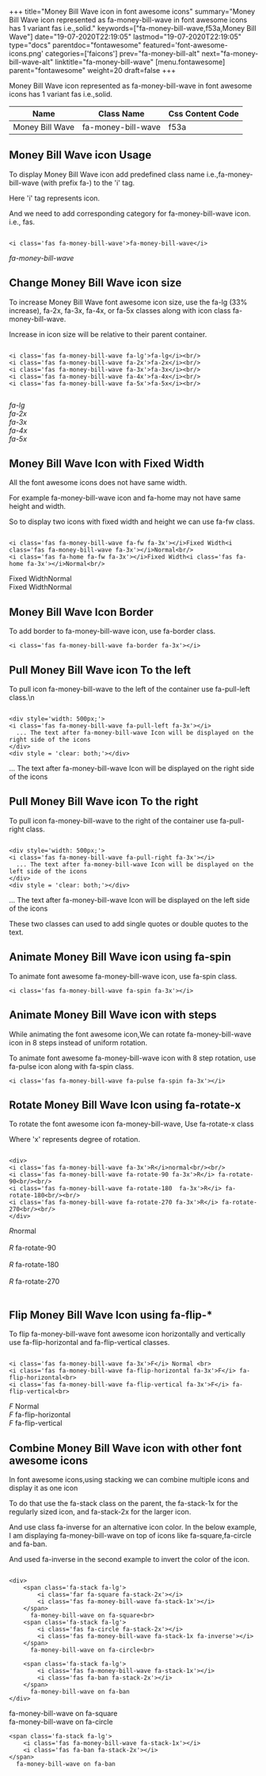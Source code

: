 +++
title="Money Bill Wave icon in font awesome icons"
summary="Money Bill Wave icon represented as fa-money-bill-wave in font awesome icons has 1 variant fas i.e.,solid."
keywords=["fa-money-bill-wave,f53a,Money Bill Wave"]
date="19-07-2020T22:19:05"
lastmod="19-07-2020T22:19:05"
type="docs"
parentdoc="fontawesome"
featured='font-awesome-icons.png'
categories=['faicons']
prev="fa-money-bill-alt"
next="fa-money-bill-wave-alt"
linktitle="fa-money-bill-wave"
[menu.fontawesome]
parent="fontawesome"
weight=20
draft=false
+++


Money Bill Wave icon represented as fa-money-bill-wave in font awesome icons has 1 variant fas i.e.,solid.

<div class='table-responsive'><table class='table'><thead><tr><th>Name</th><th>Class Name</th><th>Css Content Code</th></tr></thead><tbody><tr><td>Money Bill Wave</td><td>fa-money-bill-wave</td><td>f53a</td></tr></tbody></table></div>



## Money Bill Wave icon Usage

To display Money Bill Wave icon add predefined class name i.e.,fa-money-bill-wave (with prefix fa-) to the 'i' tag.

Here 'i' tag represents icon.

And we need to add corresponding category for fa-money-bill-wave icon. i.e., fas.


```

<i class='fas fa-money-bill-wave'>fa-money-bill-wave</i>
```

<i class='fas fa-money-bill-wave'>fa-money-bill-wave</i>




## Change Money Bill Wave icon size
To increase Money Bill Wave font awesome icon size, use the fa-lg (33% increase), fa-2x, fa-3x, fa-4x, or fa-5x classes along with icon class fa-money-bill-wave.

Increase in icon size will be relative to their parent container. 

```

<i class='fas fa-money-bill-wave fa-lg'>fa-lg</i><br/>
<i class='fas fa-money-bill-wave fa-2x'>fa-2x</i><br/>
<i class='fas fa-money-bill-wave fa-3x'>fa-3x</i><br/>
<i class='fas fa-money-bill-wave fa-4x'>fa-4x</i><br/>
<i class='fas fa-money-bill-wave fa-5x'>fa-5x</i><br/>
            
```

<i class='fas fa-money-bill-wave fa-lg'>fa-lg</i><br/>
<i class='fas fa-money-bill-wave fa-2x'>fa-2x</i><br/>
<i class='fas fa-money-bill-wave fa-3x'>fa-3x</i><br/>
<i class='fas fa-money-bill-wave fa-4x'>fa-4x</i><br/>
<i class='fas fa-money-bill-wave fa-5x'>fa-5x</i><br/>
            



## Money Bill Wave Icon with Fixed Width 

All the font awesome icons does not have same width.

For example fa-money-bill-wave icon and fa-home may not have same height and width.

So to display two icons with fixed width and height we can use fa-fw class.


```

<i class='fas fa-money-bill-wave fa-fw fa-3x'></i>Fixed Width<i class='fas fa-money-bill-wave fa-3x'></i>Normal<br/>
<i class='fas fa-home fa-fw fa-3x'></i>Fixed Width<i class='fas fa-home fa-3x'></i>Normal<br/>
```

<i class='fas fa-money-bill-wave fa-fw fa-3x'></i>Fixed Width<i class='fas fa-money-bill-wave fa-3x'></i>Normal<br/>
<i class='fas fa-home fa-fw fa-3x'></i>Fixed Width<i class='fas fa-home fa-3x'></i>Normal<br/>



## Money Bill Wave Icon Border 

To add border to fa-money-bill-wave icon, use fa-border class.


```
<i class='fas fa-money-bill-wave fa-border fa-3x'></i>

```
<i class='fas fa-money-bill-wave fa-border fa-3x'></i>





## Pull Money Bill Wave icon To the left

To pull icon fa-money-bill-wave to the left of the container use fa-pull-left class.\n

```

<div style='width: 500px;'>
<i class='fas fa-money-bill-wave fa-pull-left fa-3x'></i>
  ... The text after fa-money-bill-wave Icon will be displayed on the right side of the icons
</div>
<div style = 'clear: both;'></div>
```

<div style='width: 500px;'>
<i class='fas fa-money-bill-wave fa-pull-left fa-3x'></i>
  ... The text after fa-money-bill-wave Icon will be displayed on the right side of the icons
</div>
<div style = 'clear: both;'></div>




## Pull Money Bill Wave icon To the right
To pull icon fa-money-bill-wave to the right of the container use fa-pull-right class.

```

<div style='width: 500px;'>
<i class='fas fa-money-bill-wave fa-pull-right fa-3x'></i>
  ... The text after fa-money-bill-wave Icon will be displayed on the left side of the icons
</div>
<div style = 'clear: both;'></div>
```

<div style='width: 500px;'>
<i class='fas fa-money-bill-wave fa-pull-right fa-3x'></i>
  ... The text after fa-money-bill-wave Icon will be displayed on the left side of the icons
</div>
<div style = 'clear: both;'></div>

These two classes can used to add single quotes or double quotes to the text.


## Animate Money Bill Wave icon using fa-spin
To animate font awesome fa-money-bill-wave icon, use fa-spin class.

```
<i class='fas fa-money-bill-wave fa-spin fa-3x'></i>
```
<i class='fas fa-money-bill-wave fa-spin fa-3x'></i>




## Animate Money Bill Wave icon with steps
While animating the font awesome icon,We can rotate fa-money-bill-wave icon in 8 steps instead of uniform rotation.

To animate font awesome fa-money-bill-wave icon with 8 step rotation, use fa-pulse icon along with fa-spin class.


```
<i class='fas fa-money-bill-wave fa-pulse fa-spin fa-3x'></i>

```
<i class='fas fa-money-bill-wave fa-pulse fa-spin fa-3x'></i>





## Rotate Money Bill Wave Icon using fa-rotate-x
To rotate the font awesome icon fa-money-bill-wave, Use fa-rotate-x class

Where 'x' represents degree of rotation.


```

<div>
<i class='fas fa-money-bill-wave fa-3x'>R</i>normal<br/><br/>
<i class='fas fa-money-bill-wave fa-rotate-90 fa-3x'>R</i> fa-rotate-90<br/><br/> 
<i class='fas fa-money-bill-wave fa-rotate-180  fa-3x'>R</i> fa-rotate-180<br/><br/> 
<i class='fas fa-money-bill-wave fa-rotate-270 fa-3x'>R</i> fa-rotate-270<br/><br/>
</div>
```

<div>
<i class='fas fa-money-bill-wave fa-3x'>R</i>normal<br/><br/>
<i class='fas fa-money-bill-wave fa-rotate-90 fa-3x'>R</i> fa-rotate-90<br/><br/> 
<i class='fas fa-money-bill-wave fa-rotate-180  fa-3x'>R</i> fa-rotate-180<br/><br/> 
<i class='fas fa-money-bill-wave fa-rotate-270 fa-3x'>R</i> fa-rotate-270<br/><br/>
</div>




## Flip Money Bill Wave Icon using fa-flip-*
To flip fa-money-bill-wave font awesome icon horizontally and vertically use fa-flip-horizontal and fa-flip-vertical classes. 

```

<i class='fas fa-money-bill-wave fa-3x'>F</i> Normal <br>
<i class='fas fa-money-bill-wave fa-flip-horizontal fa-3x'>F</i> fa-flip-horizontal<br>
<i class='fas fa-money-bill-wave fa-flip-vertical fa-3x'>F</i> fa-flip-vertical<br>
```

<i class='fas fa-money-bill-wave fa-3x'>F</i> Normal <br>
<i class='fas fa-money-bill-wave fa-flip-horizontal fa-3x'>F</i> fa-flip-horizontal<br>
<i class='fas fa-money-bill-wave fa-flip-vertical fa-3x'>F</i> fa-flip-vertical<br>




## Combine Money Bill Wave icon with other font awesome icons
In font awesome icons,using stacking we can combine multiple icons and display it as one icon 

To do that use the fa-stack class on the parent, the fa-stack-1x for the regularly sized icon, and fa-stack-2x for the larger icon.

And use class fa-inverse for an alternative icon color. 
In the below example, I am displaying fa-money-bill-wave on top of icons like fa-square,fa-circle and fa-ban.

And used fa-inverse in the second example to invert the color of the icon.

```

<div>
    <span class='fa-stack fa-lg'>
        <i class='far fa-square fa-stack-2x'></i>
        <i class='fas fa-money-bill-wave fa-stack-1x'></i>
    </span>
      fa-money-bill-wave on fa-square<br>
    <span class='fa-stack fa-lg'>
        <i class='fas fa-circle fa-stack-2x'></i>
        <i class='fas fa-money-bill-wave fa-stack-1x fa-inverse'></i>
    </span>
      fa-money-bill-wave on fa-circle<br>

    <span class='fa-stack fa-lg'>
        <i class='fas fa-money-bill-wave fa-stack-1x'></i>
        <i class='fas fa-ban fa-stack-2x'></i>
    </span>
      fa-money-bill-wave on fa-ban
</div>
```

<div>
    <span class='fa-stack fa-lg'>
        <i class='far fa-square fa-stack-2x'></i>
        <i class='fas fa-money-bill-wave fa-stack-1x'></i>
    </span>
      fa-money-bill-wave on fa-square<br>
    <span class='fa-stack fa-lg'>
        <i class='fas fa-circle fa-stack-2x'></i>
        <i class='fas fa-money-bill-wave fa-stack-1x fa-inverse'></i>
    </span>
      fa-money-bill-wave on fa-circle<br>

    <span class='fa-stack fa-lg'>
        <i class='fas fa-money-bill-wave fa-stack-1x'></i>
        <i class='fas fa-ban fa-stack-2x'></i>
    </span>
      fa-money-bill-wave on fa-ban
</div>






